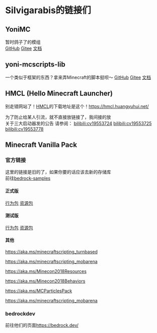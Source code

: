 # Silvigarabis的链接们

## YoniMC

暂时鸽子了的模组  
[GitHub](https://github.com/Silvigarabis/YoniMC)
[Gitee](https://github.com/Silvigarabis/YoniMC)
[文档](./YoniMC/)

## yoni-mcscripts-lib

一个类似于框架的东西？拿来弄Minecraft的脚本挺呗～
[GitHub](https://github.com/Silvigarabis/yoni-mcscripts-lib)
[Gitee](https://github.com/Silvigarabis/yoni-mcscripts-lib)
[文档](./yoni-mcscripts-lib/)

## HMCL (Hello Minecraft Launcher)
别走错网站了！[HMCL](https://hmcl.huangyuhui.net/)的下载地址是这个！<https://hmcl.huangyuhui.net/>

为了防止给某人引流，就不直接放链接了，我间接的放  
关于三大启动器发的公告
请参阅：
[bilibili:cv19553724](https://www.bilibili.com/read/cv19553724)
[bilibili:cv19553725](https://www.bilibili.com/read/cv19553725)
[bilibili:cv19553778](https://www.bilibili.com/read/cv19553778)

## Minecraft Vanilla Pack 

### 官方链接

这里的链接是旧的了，如果你要的话应该去新的存储库  
前往[bedrock-samples](https://github.com/Mojang/bedrock-samples/releases)

#### 正式版

[行为包](https://aka.ms/behaviorpacktemplate)
[资源包](https://aka.ms/resourcepacktemplate)

#### 测试版

[行为包](https://aka.ms/MinecraftBetaBehaviors)
[资源包](https://aka.ms/MinecraftBetaResources)

#### 其他
<https://aka.ms/minecraftscripting_turnbased>

<https://aka.ms/minecraftscripting_mobarena>

<https://aka.ms/Minecon2018Resources>

<https://aka.ms/Minecon2018Behaviors>

<https://aka.ms/MCParticlesPack>

<https://aka.ms/minecraftscripting_mobarena>

### bedrockdev

前往他们的页面<https://bedrock.dev/>
